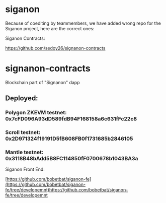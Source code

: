 # siganon

Because of coediting by teammembers, we have added wrong repo for the Siganon project, here are the correct ones:

Siganon Contracts:

https://github.com/sedoy26/signanon-contracts

# signanon-contracts
Blockchain part of "Signanon" dapp

## Deployed:

### Polygon ZKEVM testnet: 0x7cFD096A93dD589fdB94F168158a6c631fFc22c8
### Scroll testnet: 0x2D971324f19191D5fB608FB0f1731685b2846105
### Mantle testnet: 0x3118B48bAdd5B8FC114850fF0700678b1043BA3a

Siganon Front End:

[https://github.com/bobetbat/siganon-fe](https://github.com/bobetbat/siganon-fe/tree/developemnt)https://github.com/bobetbat/siganon-fe/tree/developemnt
